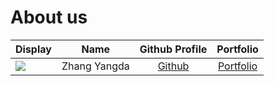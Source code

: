 # About us

Display | Name | Github Profile | Portfolio 
--------|:----:|:--------------:|:---------:
![](https://via.placeholder.com/100.png?text=Photo) | Zhang Yangda | [Github](https://github.com/yangda) | [Portfolio](docs/team/johndoe.md)